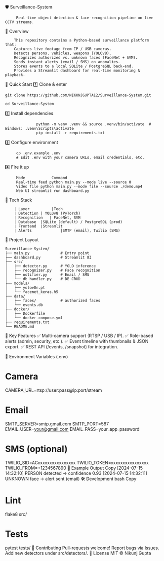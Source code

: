 🛡️ Surveillance-System

         Real-time object detection & face-recognition pipeline on live CCTV streams.  
📌 Overview

        This repository contains a Python-based surveillance platform that:
        Captures live footage from IP / USB cameras.
        Detects persons, vehicles, weapons (YOLOv8).
        Recognizes authorized vs. unknown faces (FaceNet + SVM).
        Sends instant alerts (email / SMS) on anomalies.
        Stores events to a local SQLite / PostgreSQL back-end.
        Provides a Streamlit dashboard for real-time monitoring & playback.
🚀 Quick Start
1️⃣ Clone & enter

    git clone https://github.com/NIKUNJGUPTA12/Surveillance-System.git

    cd Surveillance-System
    
2️⃣ Install dependencies


                  python -m venv .venv && source .venv/bin/activate  # Windows: .venv\Scripts\activate
                  pip install -r requirements.txt
3️⃣ Configure environment

         cp .env.example .env
         # Edit .env with your camera URLs, email credentials, etc.
4️⃣ Fire it up

         Mode	         Command
         Real-time feed	python main.py --mode live --source 0
         Video file	python main.py --mode file --source ./demo.mp4
         Web UI	streamlit run dashboard.py

🧰 Tech Stack

        | Layer	         |Tech
        | Detection	| YOLOv8 (PyTorch)
        | Recognition	| FaceNet, SVM
        | Database	|SQLite (default) / PostgreSQL (prod)
        | Frontend	|Streamlit
        | Alerts	         |SMTP (email), Twilio (SMS)


📁 Project Layout

    Surveillance-System/
    ├── main.py              # Entry point
    ├── dashboard.py         # Streamlit UI
    ├── src/
    │   ├── detector.py      # YOLO inference
    │   ├── recognizer.py    # Face recognition
    │   ├── notifier.py      # Email / SMS
    │   └── db_handler.py    # DB CRUD
    ├── models/
    │   ├── yolov8n.pt
    │   └── facenet_keras.h5
    ├── data/
    │   ├── faces/           # authorized faces
    │   └── events.db
    ├── docker/
    │   ├── Dockerfile
    │   └── docker-compose.yml
    ├── requirements.txt
    └── README.md

🎯 Key Features
✅ Multi-camera support (RTSP / USB / IP).
✅ Role-based alerts (admin, security, etc.).
✅ Event timeline with thumbnails & JSON export.
✅ REST API (/events, /snapshot) for integration.

🔐 Environment Variables (.env)
# Camera
CAMERA_URL=rtsp://user:pass@ip:port/stream

# Email
SMTP_SERVER=smtp.gmail.com
SMTP_PORT=587
EMAIL_USER=your@gmail.com
EMAIL_PASS=your_app_password

# SMS (optional)
TWILIO_SID=ACxxxxxxxxxxxxxxxx
TWILIO_TOKEN=xxxxxxxxxxxxxxxx
TWILIO_FROM=+1234567890
🧪 Example Output
Copy
[2024-07-15 14:32:10] PERSON detected → confidence 0.93
[2024-07-15 14:32:11] UNKNOWN face → alert sent (email)
🛠️ Development
bash
Copy
# Lint
flake8 src/
# Tests
pytest tests/
🤝 Contributing
Pull-requests welcome!
Report bugs via Issues.
Add new detectors under src/detectors/.
📄 License
MIT © Nikunj Gupta
